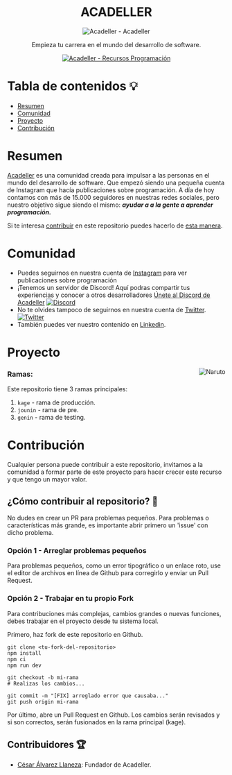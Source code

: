<div align="center"> 

# ACADELLER

![Acadeller - Acadeller](https://i.imgur.com/MHrqFrY.png)

<p align="center">
  Empieza tu carrera en el mundo del desarrollo de software.
</p>
<p align="center">
  <a href="https://github.com/Acadeller/acadeller">
	<img alt="Acadeller - Recursos Programación" src="https://img.shields.io/badge/Acadeller-acadeller-yellow.svg">
	  <br>
 </a>
</p>

</div>

# Tabla de contenidos 💡

- [Resumen](#resumen)
- [Comunidad](#comunidad)
- [Proyecto](#proyecto)
- [Contribución](#contribución)

# Resumen 

[Acadeller](https://github.com/Acadeller) es una comunidad creada para impulsar a las personas en el mundo del desarrollo de software. Que empezó siendo una pequeña cuenta de Instagram que hacía publicaciones sobre programación. A día de hoy contamos con más de 15.000 seguidores en nuestras redes sociales, pero nuestro objetivo sigue siendo el mismo: ***ayudar a a la gente a aprender programación.***

Si te interesa [contribuir](#contribución) en este repositorio puedes hacerlo de [esta manera](#contribución).

# Comunidad 

- Puedes seguirnos en nuestra cuenta de [Instagram](https://www.instagram.com/acadeller/) para ver publicaciones sobre programación 
- ¡Tenemos un servidor de Discord! Aquí podras compartir tus experiencias y conocer a otros desarrolladores [Únete al Discord de Acadeller](https://discord.com/invite/9vvcTTC) <a href="https://discord.com/invite/9vvcTTC">
    		<img src="https://img.shields.io/discord/715323337240477707.svg?label=&logo=discord&logoColor=ffffff&color=7389D8&labelColor=6A7EC2" alt="Discord">
  	</a>
- No te olvides tampoco de seguirnos en nuestra cuenta de [Twitter](https://twitter.com/acadeller). <a href="https://twitter.com/acadeller">
    		<img src="https://img.shields.io/twitter/follow/acadeller?label=Follow&style=social" alt="Twitter">
  	</a>
- También puedes ver nuestro contenido en [Linkedin](https://www.linkedin.com/company/68485158). 

# Proyecto

<img src="https://c.tenor.com/L4UF8SwSt6YAAAAC/naruto-fight.gif" align="right" alt="Naruto">

### Ramas:

Este repositorio tiene 3 ramas principales: 
1. `kage` - rama de producción.
2. `jounin` - rama de pre.
3. `genin` - rama de testing.

# Contribución

Cualquier persona puede contribuir a este repositorio, invitamos a la comunidad a formar parte de este proyecto para hacer crecer este recurso y que tengo un mayor valor.  

## ¿Cómo contribuir al repositorio? 🤝

No dudes en crear un PR para problemas pequeños. Para problemas o características más grande, es importante abrir primero un 'issue' con dicho problema.

### Opción 1 - Arreglar problemas pequeños 

Para problemas pequeños, como un error tipográfico o un enlace roto, use el editor de archivos en línea de Github para corregirlo y enviar un Pull Request. 

### Opción 2 - Trabajar en tu propio Fork

Para contribuciones más complejas, cambios grandes o nuevas funciones, debes trabajar en el proyecto desde tu sistema local. 

Primero, haz fork de este repositorio en Github.

```shell
git clone <tu-fork-del-repositorio>
npm install
npm ci
npm run dev

git checkout -b mi-rama
# Realizas los cambios...

git commit -m "[FIX] arreglado error que causaba..."
git push origin mi-rama
```

Por último, abre un Pull Request en Github. Los cambios serán revisados y si son correctos, serán fusionados en la rama principal (kage).

## Contribuidores 🏆

* [César Álvarez Llaneza](https://github.com/cesaralvrz): Fundador de Acadeller.
